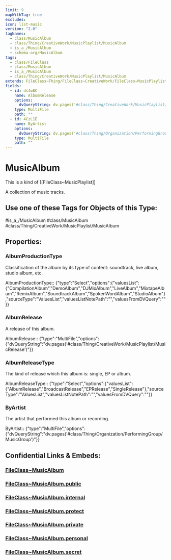 ```yaml
---
limit: 9
mapWithTag: true
excludes: 
icon: list-music
version: "2.0"
tagNames:
  - class/MusicAlbum
  - class/Thing/CreativeWork/MusicPlaylist/MusicAlbum
  - is_a_/MusicAlbum
  - schema-org/MusicAlbum
tags:
  - class/FileClass
  - class/MusicAlbum
  - is_a_/MusicAlbum
  - class/Thing/CreativeWork/MusicPlaylist/MusicAlbum
extends: FileClass~Thing/FileClass~CreativeWork/FileClass~MusicPlaylist
fields:
  - id: ds4w8C
    name: AlbumRelease
    options:
      dvQueryString: dv.pages('#class/Thing/CreativeWork/MusicPlaylist/MusicRelease')
    type: MultiFile
    path: ""
  - id: 4CzL1E
    name: ByArtist
    options:
      dvQueryString: dv.pages('#class/Thing/Organization/PerformingGroup/MusicGroup')
    type: MultiFile
    path: ""
---
```


# MusicAlbum
This is a kind of [[FileClass~MusicPlaylist]]

A collection of music tracks.


## Use one of these Tags for Objects of this Type:

#is_a_/MusicAlbum
#class/MusicAlbum
#class/Thing/CreativeWork/MusicPlaylist/MusicAlbum

## Properties:

### AlbumProductionType
Classification of the album by its type of content: soundtrack, live album, studio album, etc.

AlbumProductionType:: {"type":"Select","options":{"valuesList":{"CompilationAlbum","DemoAlbum","DJMixAlbum","LiveAlbum","MixtapeAlbum","RemixAlbum","SoundtrackAlbum","SpokenWordAlbum","StudioAlbum"},"sourceType":"ValuesList","valuesListNotePath":"","valuesFromDVQuery":""}}

### AlbumRelease
A release of this album.

AlbumRelease:: {"type":"MultiFile","options":{"dvQueryString":"dv.pages('#class/Thing/CreativeWork/MusicPlaylist/MusicRelease')"}}

### AlbumReleaseType
The kind of release which this album is: single, EP or album.

AlbumReleaseType:: {"type":"Select","options":{"valuesList":{"AlbumRelease","BroadcastRelease","EPRelease","SingleRelease"},"sourceType":"ValuesList","valuesListNotePath":"","valuesFromDVQuery":""}}

### ByArtist
The artist that performed this album or recording.

ByArtist:: {"type":"MultiFile","options":{"dvQueryString":"dv.pages('#class/Thing/Organization/PerformingGroup/MusicGroup')"}}


## Confidential Links & Embeds: 

### [FileClass~MusicAlbum](/_Standards/fileClass/FileClass~Thing/FileClass~CreativeWork/FileClass~MusicPlaylist/FileClass~MusicAlbum.md) 

### [FileClass~MusicAlbum.public](/_public/fileClass/FileClass~Thing/FileClass~CreativeWork/FileClass~MusicPlaylist/FileClass~MusicAlbum.public.md) 

### [FileClass~MusicAlbum.internal](/_internal/fileClass/FileClass~Thing/FileClass~CreativeWork/FileClass~MusicPlaylist/FileClass~MusicAlbum.internal.md) 

### [FileClass~MusicAlbum.protect](/_protect/fileClass/FileClass~Thing/FileClass~CreativeWork/FileClass~MusicPlaylist/FileClass~MusicAlbum.protect.md) 

### [FileClass~MusicAlbum.private](/_private/fileClass/FileClass~Thing/FileClass~CreativeWork/FileClass~MusicPlaylist/FileClass~MusicAlbum.private.md) 

### [FileClass~MusicAlbum.personal](/_personal/fileClass/FileClass~Thing/FileClass~CreativeWork/FileClass~MusicPlaylist/FileClass~MusicAlbum.personal.md) 

### [FileClass~MusicAlbum.secret](/_secret/fileClass/FileClass~Thing/FileClass~CreativeWork/FileClass~MusicPlaylist/FileClass~MusicAlbum.secret.md)

